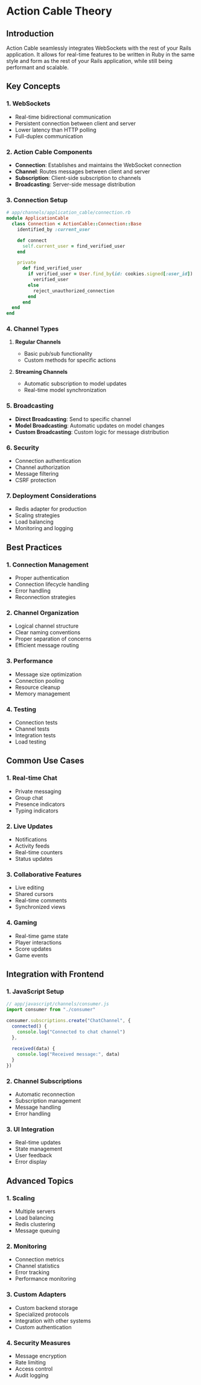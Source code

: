# Action Cable Theory

## Introduction
Action Cable seamlessly integrates WebSockets with the rest of your Rails application. It allows for real-time features to be written in Ruby in the same style and form as the rest of your Rails application, while still being performant and scalable.

## Key Concepts

### 1. WebSockets
- Real-time bidirectional communication
- Persistent connection between client and server
- Lower latency than HTTP polling
- Full-duplex communication

### 2. Action Cable Components
- **Connection**: Establishes and maintains the WebSocket connection
- **Channel**: Routes messages between client and server
- **Subscription**: Client-side subscription to channels
- **Broadcasting**: Server-side message distribution

### 3. Connection Setup
```ruby
# app/channels/application_cable/connection.rb
module ApplicationCable
  class Connection < ActionCable::Connection::Base
    identified_by :current_user

    def connect
      self.current_user = find_verified_user
    end

    private
      def find_verified_user
        if verified_user = User.find_by(id: cookies.signed[:user_id])
          verified_user
        else
          reject_unauthorized_connection
        end
      end
  end
end
```

### 4. Channel Types
1. **Regular Channels**
   - Basic pub/sub functionality
   - Custom methods for specific actions

2. **Streaming Channels**
   - Automatic subscription to model updates
   - Real-time model synchronization

### 5. Broadcasting
- **Direct Broadcasting**: Send to specific channel
- **Model Broadcasting**: Automatic updates on model changes
- **Custom Broadcasting**: Custom logic for message distribution

### 6. Security
- Connection authentication
- Channel authorization
- Message filtering
- CSRF protection

### 7. Deployment Considerations
- Redis adapter for production
- Scaling strategies
- Load balancing
- Monitoring and logging

## Best Practices

### 1. Connection Management
- Proper authentication
- Connection lifecycle handling
- Error handling
- Reconnection strategies

### 2. Channel Organization
- Logical channel structure
- Clear naming conventions
- Proper separation of concerns
- Efficient message routing

### 3. Performance
- Message size optimization
- Connection pooling
- Resource cleanup
- Memory management

### 4. Testing
- Connection tests
- Channel tests
- Integration tests
- Load testing

## Common Use Cases

### 1. Real-time Chat
- Private messaging
- Group chat
- Presence indicators
- Typing indicators

### 2. Live Updates
- Notifications
- Activity feeds
- Real-time counters
- Status updates

### 3. Collaborative Features
- Live editing
- Shared cursors
- Real-time comments
- Synchronized views

### 4. Gaming
- Real-time game state
- Player interactions
- Score updates
- Game events

## Integration with Frontend

### 1. JavaScript Setup
```javascript
// app/javascript/channels/consumer.js
import consumer from "./consumer"

consumer.subscriptions.create("ChatChannel", {
  connected() {
    console.log("Connected to chat channel")
  },
  
  received(data) {
    console.log("Received message:", data)
  }
})
```

### 2. Channel Subscriptions
- Automatic reconnection
- Subscription management
- Message handling
- Error handling

### 3. UI Integration
- Real-time updates
- State management
- User feedback
- Error display

## Advanced Topics

### 1. Scaling
- Multiple servers
- Load balancing
- Redis clustering
- Message queuing

### 2. Monitoring
- Connection metrics
- Channel statistics
- Error tracking
- Performance monitoring

### 3. Custom Adapters
- Custom backend storage
- Specialized protocols
- Integration with other systems
- Custom authentication

### 4. Security Measures
- Message encryption
- Rate limiting
- Access control
- Audit logging 